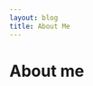 ```yaml
---
layout: blog
title: About Me
---
```


<link rel="stylesheet" href="/res/css/page.css">
<script src="/res/js/print.js"></script>

<h1 class="about">About me</h1>


